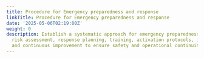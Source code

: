 ```yaml
---
title: Procedure for Emergency preparedness and response
linkTitle: Procedure for Emergency preparedness and response
date: '2025-05-06T02:19:00Z'
weight: 0
description: Establish a systematic approach for emergency preparedness, including
  risk assessment, response planning, training, activation protocols, incident management,
  and continuous improvement to ensure safety and operational continuity.
---
```



<!-- Unsupported block type: table_of_contents -->

<!-- Unsupported block type: unsupported -->

